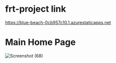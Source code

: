 # frt-project link
https://blue-beach-0cb957c10.1.azurestaticapps.net


# Main Home Page
![Screenshot (68)](https://user-images.githubusercontent.com/104432396/184499157-932b9a07-9d5e-4303-b00d-216ed7bdde1a.png)
